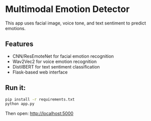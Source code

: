 # Multimodal Emotion Detector

This app uses facial image, voice tone, and text sentiment to predict emotions.

## Features
- CNN/ResEmoteNet for facial emotion recognition
- Wav2Vec2 for voice emotion recognition
- DistilBERT for text sentiment classification
- Flask-based web interface

## Run it:
```bash
pip install -r requirements.txt
python app.py
```
Then open: [http://localhost:5000](http://localhost:5000)